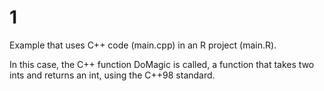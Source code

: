# 1

Example that uses C++ code (main.cpp) in an R project (main.R).

In this case, the C++ function DoMagic is called, a function that takes two ints and returns an int, using the C++98 standard.
